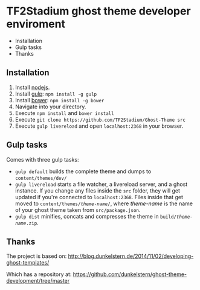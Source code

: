 # TF2Stadium ghost theme developer enviroment

<!-- MarkdownTOC -->

- Installation
- Gulp tasks
- Thanks

<!-- /MarkdownTOC -->

## Installation

1. Install [nodejs](http://nodejs.org).
2. Install [gulp](http://gulpjs.com): `npm install -g gulp`
3. Install [bower](http://bower.io): `npm install -g bower`
4. Navigate into your directory.
5. Execute `npm install` and `bower install`
6. Execute `git clone https://github.com/TF2Stadium/Ghost-Theme src`
7. Execute `gulp livereload` and open `localhost:2368` in your browser.

## Gulp tasks

Comes with three gulp tasks:

* `gulp default` builds the complete theme and dumps to `content/themes/dev/`
* `gulp livereload` starts a file watcher, a livereload server, and a ghost instance. If you change any files inside the `src` folder, they will get updated if you're connected to `localhost:2368`. Files inside that get moved to `content/themes/`_`theme-name`_`/`, where _theme-name_ is the name of your ghost theme taken from `src/package.json`.
* `gulp dist` minifies, concats and compresses the theme in `build/`_`theme-name`_`.zip`.

## Thanks

The project is based on:
http://blog.dunkelstern.de/2014/11/02/developing-ghost-templates/

Which has a repository at:
https://github.com/dunkelstern/ghost-theme-development/tree/master